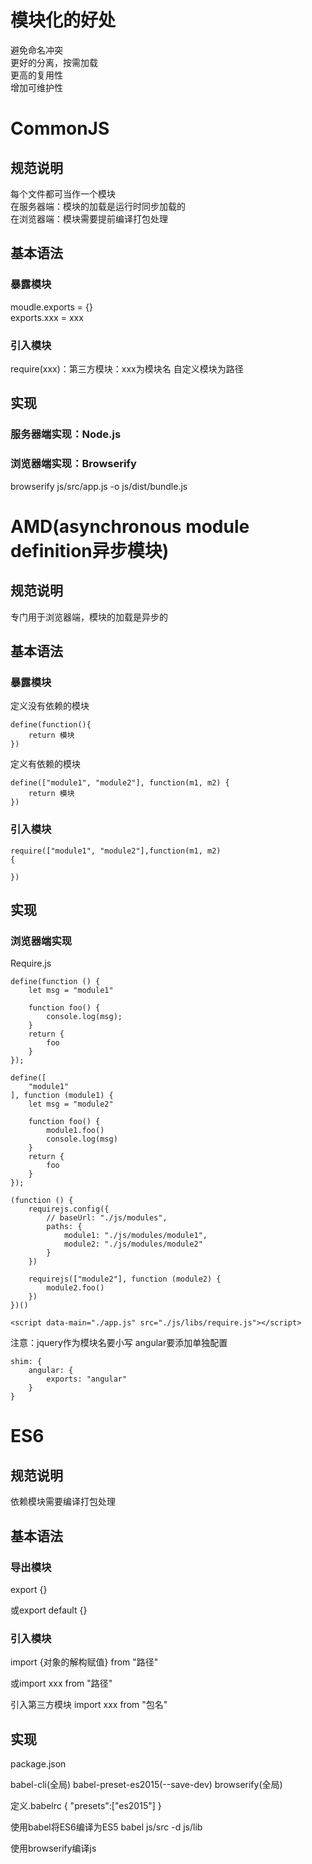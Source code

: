 # 模块化的好处
避免命名冲突   
更好的分离，按需加载  
更高的复用性    
增加可维护性 

# CommonJS

## 规范说明

每个文件都可当作一个模块  
在服务器端：模块的加载是运行时同步加载的  
在浏览器端：模块需要提前编译打包处理  

## 基本语法

### 暴露模块

moudle.exports = {}   
exports.xxx = xxx

### 引入模块

require(xxx)：第三方模块：xxx为模块名
自定义模块为路径

## 实现

### 服务器端实现：Node.js

### 浏览器端实现：Browserify
browserify js/src/app.js -o js/dist/bundle.js

# AMD(asynchronous module definition异步模块)

## 规范说明

专门用于浏览器端，模块的加载是异步的

## 基本语法

### 暴露模块

定义没有依赖的模块

```
define(function(){
    return 模块
})
```

定义有依赖的模块

```
define(["module1", "module2"], function(m1, m2) {
    return 模块
})
```

### 引入模块

```
require(["module1", "module2"],function(m1, m2) 
{
    
})
```

## 实现

### 浏览器端实现

Require.js

```
define(function () {
    let msg = "module1"

    function foo() {
        console.log(msg);
    }
    return {
        foo
    }
});
```

```
define([
    "module1"
], function (module1) {
    let msg = "module2"

    function foo() {
        module1.foo()
        console.log(msg)
    }
    return {
        foo
    }
});
```

```
(function () {
    requirejs.config({
        // baseUrl: "./js/modules",
        paths: {
            module1: "./js/modules/module1",
            module2: "./js/modules/module2"
        }
    })

    requirejs(["module2"], function (module2) {
        module2.foo()
    })
})()
```

```
<script data-main="./app.js" src="./js/libs/require.js"></script>
```

注意：jquery作为模块名要小写
angular要添加单独配置
```
shim: {
    angular: {
        exports: "angular"
    }
}
```

# ES6

## 规范说明

依赖模块需要编译打包处理

## 基本语法

### 导出模块

export {}

或export default {}

### 引入模块

import {对象的解构赋值} from "路径"

或import xxx from "路径"

引入第三方模块
import xxx from "包名"

## 实现

package.json

babel-cli(全局) babel-preset-es2015(--save-dev) browserify(全局)

定义.babelrc
{
    "presets":["es2015"]
}

使用babel将ES6编译为ES5
babel js/src -d js/lib

使用browserify编译js
